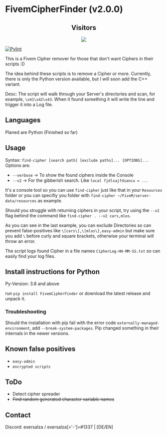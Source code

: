 # FivemCipherFinder (v2.0.0)
<div align="center">
  <h2> Visitors </h2>
<img src="https://profile-counter.glitch.me/FivemCipherFinder/count.svg" />
</div>

[![Pylint](https://github.com/exersalza/FivemCipherFinder/actions/workflows/pylint.yml/badge.svg)](https://github.com/exersalza/FivemCipherFinder/actions/workflows/pylint.yml)

This is a Fivem Cipher remover for those that don't want Ciphers in their scripts :D

The idea behind these scripts is to remove a Cipher or more. Currently, there is only the Python version available, but I will soon add the C++ variant.

Desc:
The script will walk through your Server's directories and scan, for example, `\x41\x42\x43`. When it found something it will write the line and trigger it into a Log file.

## Languages 
Planed are Python (Finished so far)

## Usage

Syntax: `find-cipher [search path] [exclude paths]... [OPTIONS]...`
Options are:
- `--verbose` -> To show the found ciphers inside the Console
- `--v2` -> For the gibberish search. Like `local fjdlsajfdsancu = ...`

It's a console tool so you can use `find-cipher` just like that in your `Resources` folder or you can specifiy you folder with `find-cipher ~/FiveM/server-data/resources` as example.

Should you struggle with returning ciphers in your script, try using the
`--v2` flag behind the command like `find-cipher . --v2 cars,mlos`.

As you can see in the last example, you can exclude Directories so can prevent false-positives like `\[cars\],\[mlos\],easy-admin` but make sure you add `\` before curly and square brackets, otherwise your terminal will throw an error.

The script logs found Cipher in a file names `CipherLog-HH-MM-SS.txt` so can easily find your log files.

## Install instructions for Python
Py-Version: 3.8 and above

run `pip install FivemCipherFinder` or download the latest release and unpack it.

### Troubleshooting

Should the installation with pip fail with the error code `externally-managed-environment`, add `--break-system-packages`. Pip changed something in their internals in the newer versions.

## Known false positives
- `easy-admin`
- `encrypted scripts`

## ToDo
- Detect cipher spreader
- ~~Find random generated character variable names~~

## Contact
Discord: exersalza / exersalza[>'-']>#1337 | [DE/EN]
